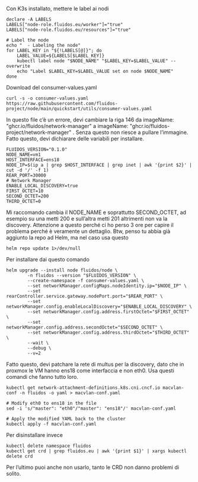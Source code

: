 Con K3s installato, mettere le label ai nodi
```# Labels to add to the nodes
declare -A LABELS
LABELS["node-role.fluidos.eu/worker"]="true"
LABELS["node-role.fluidos.eu/resources"]="true"

# Label the node
echo "  - Labeling the node"
for LABEL_KEY in "${!LABELS[@]}"; do
    LABEL_VALUE=${LABELS[$LABEL_KEY]}
    kubectl label node "$NODE_NAME" "$LABEL_KEY=$LABEL_VALUE" --overwrite
    echo "Label $LABEL_KEY=$LABEL_VALUE set on node $NODE_NAME"
done
```
Download del consumer-values.yaml
```
curl -s -o consumer-values.yaml https://raw.githubusercontent.com/fluidos-project/node/main/quickstart/utils/consumer-values.yaml
```
In questo file c’è un errore, devi cambiare  la riga 146 da imageName: "ghcr.io/fluidos/network-manager" a imageName: "ghcr.io/fluidos-project/network-manager" . Senza questo non riesce a pullare l’immagine.
Fatto questo, devi dichiarare delle variabili per installare.
```# FLUIDOS
FLUIDOS_VERSION="0.1.0"
NODE_NAME=vm1
HOST_INTERFACE=ens18
NODE_IP=$(ip a | grep $HOST_INTERFACE | grep inet | awk '{print $2}' | cut -d '/' -f 1)
REAR_PORT=30000
# Network Manager
ENABLE_LOCAL_DISCOVERY=true
FIRST_OCTET=10
SECOND_OCTET=200
THIRD_OCTET=0
```
Mi raccomando cambia il NODE_NAME e soprattutto SECOND_OCTET, ad esempio su una metti 200 e sull’altra metti 201 altrimenti non va la discovery. Attenzione a questo perché ci ho perso 3 ore per capire il problema perché è veramente un dettaglio.
Btw, penso tu abbia già aggiunto la repo ad Helm, ma nel caso usa questo
```helm repo add fluidos https://fluidos-project.github.io/node/ 1>/dev/null
helm repo update 1>/dev/null
```
Per installare dai questo comando
```
helm upgrade --install node fluidos/node \
        -n fluidos --version "$FLUIDOS_VERSION" \
        --create-namespace -f consumer-values.yaml \
        --set networkManager.configMaps.nodeIdentity.ip="$NODE_IP" \
        --set rearController.service.gateway.nodePort.port="$REAR_PORT" \
        --set networkManager.config.enableLocalDiscovery="$ENABLE_LOCAL_DISCOVERY" \
        --set networkManager.config.address.firstOctet="$FIRST_OCTET" \
        --set networkManager.config.address.secondOctet="$SECOND_OCTET" \
        --set networkManager.config.address.thirdOctet="$THIRD_OCTET" \
        --wait \
        --debug \
        --v=2
```
Fatto questo, devi patchare la rete di multus per la discovery, dato che in proxmox le VM hanno ens18 come interfaccia e non eth0. Usa questi comandi che fanno tutto loro.
```# Export the YAML to a file
kubectl get network-attachment-definitions.k8s.cni.cncf.io macvlan-conf -n fluidos -o yaml > macvlan-conf.yaml

# Modify eth0 to ens18 in the file
sed -i 's/"master": "eth0"/"master": "ens18"/' macvlan-conf.yaml

# Apply the modified YAML back to the cluster
kubectl apply -f macvlan-conf.yaml
```
Per disinstallare invece
```helm delete node -n fluidos --debug --v=2 --wait
kubectl delete namespace fluidos
kubectl get crd | grep fluidos.eu | awk '{print $1}' | xargs kubectl delete crd
```
Per l’ultimo puoi anche non usarlo, tanto le CRD non danno problemi di solito.